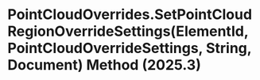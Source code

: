 # PointCloudOverrides.SetPointCloudRegionOverrideSettings(ElementId, PointCloudOverrideSettings, String, Document) Method (2025.3)

﻿